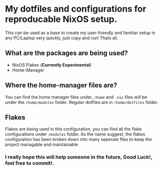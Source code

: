 # My dotfiles and configurations for reproducable NixOS setup.

This can be used as a base to create my user-friendly and familiar setup in any PC/Laptop very quickly, just copy and run! Thats all.

## What are the packages are being used?

- NixOS Flakes (**Currently Experimental**)
- Home-Manager

## Where the home-manager files are?

You can find the home manager files under, `/home` and `.nix` files will be under the `/home/modules` folder. Regular dotfiles are in `/home/dotfiles` folder.

## Flakes

Flakes are being used in this configuration, you can find all the flake configurations under `/modules` folder. As the name suggest, the flakes configuration has been broken down into many seperate files to keep the project managable and maintainable

### I really hope this will help someone in the future, Good Luck!, feel free to commit!.
